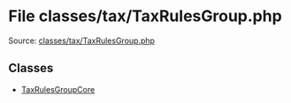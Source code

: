 File classes/tax/TaxRulesGroup.php
=========

Source: [classes/tax/TaxRulesGroup.php](https://github.com/PrestaShop/PrestaShop/blob/1.6.1.1/classes/tax/TaxRulesGroup.php)


Classes
-------

* [TaxRulesGroupCore](class.TaxRulesGroupCore.md)

